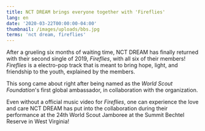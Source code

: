 ```yaml
---
title: NCT DREAM brings everyone together with 'Fireflies'
lang: en
date: '2020-03-22T00:00:00-04:00'
thumbnail: /images/uploads/bbs.jpg
terms: 'nct dream, fireflies'
---
```

After a grueling six months of waiting time, NCT DREAM has finally returned with their second single of 2019, _Fireflies_, with all six of their members! _Fireflies_ is a electro-pop track that is meant to bring hope, light, and friendship to the youth, explained by the members. 

This song came about right after being named as the _World Scout Foundation_'s first global ambassador, in collaboration with the organization.

Even without a official music video for _Fireflies_, one can experience the love and care NCT DREAM has put into the collaboration during their performance at the 24th World Scout Jamboree at the Summit Bechtel Reserve in West Virginia!
